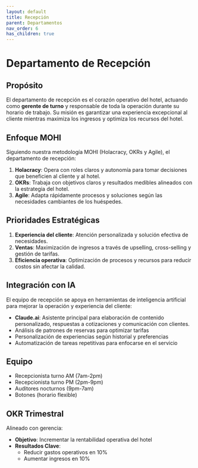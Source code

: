 ```yaml
---
layout: default
title: Recepción
parent: Departamentos
nav_order: 6
has_children: true
---
```


# Departamento de Recepción

## Propósito

El departamento de recepción es el corazón operativo del hotel, actuando como **gerente de turno** y responsable de toda la operación durante su horario de trabajo. Su misión es garantizar una experiencia excepcional al cliente mientras maximiza los ingresos y optimiza los recursos del hotel.

## Enfoque MOHI

Siguiendo nuestra metodología MOHI (Holacracy, OKRs y Agile), el departamento de recepción:

1. **Holacracy**: Opera con roles claros y autonomía para tomar decisiones que beneficien al cliente y al hotel.
2. **OKRs**: Trabaja con objetivos claros y resultados medibles alineados con la estrategia del hotel.
3. **Agile**: Adapta rápidamente procesos y soluciones según las necesidades cambiantes de los huéspedes.

## Prioridades Estratégicas

1. **Experiencia del cliente**: Atención personalizada y solución efectiva de necesidades.
2. **Ventas**: Maximización de ingresos a través de upselling, cross-selling y gestión de tarifas.
3. **Eficiencia operativa**: Optimización de procesos y recursos para reducir costos sin afectar la calidad.

## Integración con IA

El equipo de recepción se apoya en herramientas de inteligencia artificial para mejorar la operación y experiencia del cliente:

- **Claude.ai**: Asistente principal para elaboración de contenido personalizado, respuestas a cotizaciones y comunicación con clientes.
- Análisis de patrones de reservas para optimizar tarifas
- Personalización de experiencias según historial y preferencias
- Automatización de tareas repetitivas para enfocarse en el servicio

## Equipo

- Recepcionista turno AM (7am-2pm)
- Recepcionista turno PM (2pm-9pm)
- Auditores nocturnos (9pm-7am)
- Botones (horario flexible)

## OKR Trimestral

Alineado con gerencia:
- **Objetivo**: Incrementar la rentabilidad operativa del hotel
- **Resultados Clave**:
  - Reducir gastos operativos en 10%
  - Aumentar ingresos en 10%